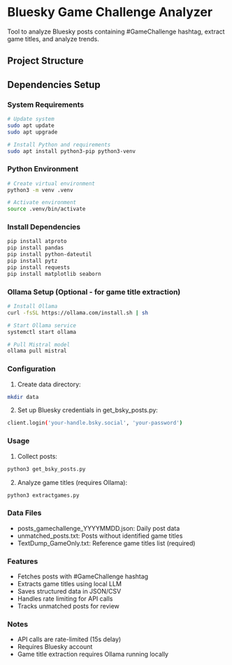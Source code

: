 # Bluesky Game Challenge Analyzer

Tool to analyze Bluesky posts containing #GameChallenge hashtag, extract game titles, and analyze trends.

## Project Structure

## Dependencies Setup

### System Requirements
```bash
# Update system
sudo apt update
sudo apt upgrade

# Install Python and requirements
sudo apt install python3-pip python3-venv
```

### Python Environment
```bash
# Create virtual environment
python3 -m venv .venv

# Activate environment
source .venv/bin/activate
```

### Install Dependencies
```bash
pip install atproto
pip install pandas
pip install python-dateutil
pip install pytz
pip install requests
pip install matplotlib seaborn
```

### Ollama Setup (Optional - for game title extraction)
```bash
# Install Ollama
curl -fsSL https://ollama.com/install.sh | sh

# Start Ollama service
systemctl start ollama

# Pull Mistral model
ollama pull mistral
```

### Configuration
1. Create data directory:
```bash
mkdir data
```
2. Set up Bluesky credentials in get_bsky_posts.py:
```bash
client.login('your-handle.bsky.social', 'your-password')
```

### Usage
1. Collect posts:
```bash
python3 get_bsky_posts.py
```
2. Analyze game titles (requires Ollama):
```bash
python3 extractgames.py
```

### Data Files
- posts_gamechallenge_YYYYMMDD.json: Daily post data
- unmatched_posts.txt: Posts without identified game titles
- TextDump_GameOnly.txt: Reference game titles list (required)

### Features
- Fetches posts with #GameChallenge hashtag
- Extracts game titles using local LLM
- Saves structured data in JSON/CSV
- Handles rate limiting for API calls
- Tracks unmatched posts for review
### Notes
- API calls are rate-limited (15s delay)
- Requires Bluesky account
- Game title extraction requires Ollama running locally
